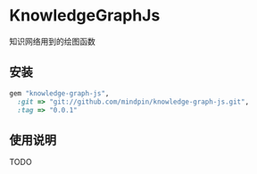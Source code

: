 # KnowledgeGraphJs

知识网络用到的绘图函数

## 安装

```ruby
gem "knowledge-graph-js",
  :git => "git://github.com/mindpin/knowledge-graph-js.git",
  :tag => "0.0.1"
```

## 使用说明

TODO
